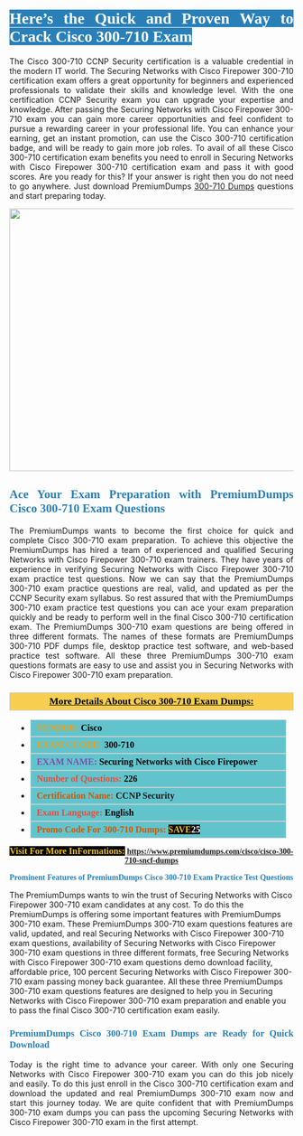 <h1 style="text-align: justify;"><span style="color:#ffffff;"><span style="font-family:Georgia,serif;"><strong><span style="background-color:#2980b9;">Here’s the Quick and Proven Way to Crack Cisco 300-710 Exam</span></strong></span></span></h1>

<p style="text-align: justify;">The Cisco 300-710 CCNP Security certification is a valuable credential in the modern IT world. The Securing Networks with Cisco Firepower 300-710 certification exam offers a great opportunity for beginners and experienced professionals to validate their skills and knowledge level. With the one certification CCNP Security exam you can upgrade your expertise and knowledge. After passing the Securing Networks with Cisco Firepower 300-710 exam you can gain more career opportunities and feel confident to pursue a rewarding career in your professional life. You can enhance your earning, get an instant promotion, can use the Cisco 300-710 certification badge, and will be ready to gain more job roles. To avail of all these Cisco 300-710 certification exam benefits you need to enroll in Securing Networks with Cisco Firepower 300-710 certification exam and pass it with good scores. Are you ready for this? If your answer is right then you do not need to go anywhere. Just download PremiumDumps <a href="https://www.premiumdumps.com/cisco/cisco-300-710-sncf-dumps">300-710 Dumps</a> questions and start preparing today.</p>

<p style="text-align: center;"><a href="https://www.premiumdumps.com/cisco/cisco-300-710-sncf-dumps"><img alt="" src="https://i.imgur.com/KJGzbJ2.jpeg" style="width: 700px; height: 465px;" /></a></p>

<h2 style="text-align: justify;"><span style="color:#2980b9;"><span style="font-family:Georgia,serif;"><strong>Ace Your Exam Preparation with PremiumDumps Cisco 300-710 Exam Questions</strong></span></span></h2>

<p style="text-align: justify;">The PremiumDumps wants to become the first choice for quick and complete Cisco 300-710 exam preparation. To achieve this objective the PremiumDumps has hired a team of experienced and qualified Securing Networks with Cisco Firepower 300-710 exam trainers. They have years of experience in verifying Securing Networks with Cisco Firepower 300-710 exam practice test questions. Now we can say that the PremiumDumps 300-710 exam practice questions are real, valid, and updated as per the CCNP Security exam syllabus. So rest assured that with the PremiumDumps 300-710 exam practice test questions you can ace your exam preparation quickly and be ready to perform well in the final Cisco 300-710 certification exam. The PremiumDumps 300-710 exam questions are being offered in three different formats. The names of these formats are PremiumDumps 300-710 PDF dumps file, desktop practice test software, and web-based practice test software. All these three PremiumDumps 300-710 exam questions formats are easy to use and assist you in Securing Networks with Cisco Firepower 300-710 exam preparation.</p>

<h3 style="background: #f7ce50; border: 1px solid rgb(204, 204, 204); padding: 5px 10px; text-align: center;"><span style="font-family:Georgia,serif;"><u><u><span style="color:#000000;"><span style="font-size:11pt"><span style="line-height:normal"><b><span style="font-size:13.0pt"><span cambria="">More Details About Cisco 300-710 Exam Dumps:</span></span></b></span></span></span></u></u></span></h3>

<ul>
	<li style="margin:0cm 10pt">
	<div style="background:#61c4cd; border: 1px solid rgb(204, 204, 204); padding: 5px 10px; text-align: justify;"><span style="font-family:Georgia,serif;"><span style="font-size:11pt"><span style="line-height:normal"><b><span style="font-size:12.0pt"><span new="" roman="" times=""><span style="color:#f39c12;">VENDOR:</span> <span style="color:#000000;">Cisco</span></span></span></b></span></span></span></div>
	</li>
	<li style="margin:0cm 10pt">
	<div style="background: #61c4cd; border: 1px solid rgb(204, 204, 204); padding: 5px 10px; text-align: justify;"><span style="font-family:Georgia,serif;"><span style="font-size:11pt"><span style="line-height:normal"><b><span style="font-size:12.0pt"><span new="" roman="" times=""><span style="color:#f39c12;">EXAM CCODE:</span> <span style="color:#000000;">300-710</span></span></span></b></span></span></span></div>
	</li>
	<li style="margin:0cm 10pt">
	<div style="background: #61c4cd; border: 1px solid rgb(204, 204, 204); padding: 5px 10px; text-align: justify;"><span style="font-family:Georgia,serif;"><span style="font-size:11pt"><span style="line-height:normal"><b><span style="font-size:12.0pt"><span new="" roman="" times=""><span style="color:#8e44ad;">EXAM NAME:</span> <span style="color:#000000;">Securing Networks with Cisco Firepower</span></span></span></b></span></span></span></div>
	</li>
	<li style="margin:0cm 10pt">
	<div style="background: #61c4cd; border: 1px solid rgb(204, 204, 204); padding: 5px 10px;"><span style="font-family:Georgia,serif;"><span style="font-size:11pt"><span style="line-height:normal"><b><span style="font-size:12.0pt"><span new="" roman="" times=""><span style="color:#e74c3c;">Number of Questions:</span><span style="color:#000000;"><span style="color:#f1c40f;"> </span>226</span></span></span></b></span></span></span></div>
	</li>
	<li style="margin:0cm 10pt">
	<div style="background: #61c4cd; border: 1px solid rgb(204, 204, 204); padding: 5px 10px; text-align: justify;"><span style="font-family:Georgia,serif;"><span style="font-size:11pt"><span style="line-height:normal"><b><span style="font-size:12.0pt"><span new="" roman="" times=""><span style="color:#d35400;">Certification Name:</span> CCNP Security</span></span></b></span></span></span></div>
	</li>
	<li style="margin:0cm 10pt">
	<div style="background: #61c4cd; border: 1px solid rgb(204, 204, 204); padding: 5px 10px; text-align: justify;"><span style="font-family:Georgia,serif;"><span style="font-size:11pt"><span style="line-height:normal"><b><span style="font-size:12.0pt"><span new="" roman="" times=""><span style="color:#e74c3c;">Exam Language:</span> <span style="color:#000000;">English</span></span></span></b></span></span></span></div>
	</li>
	<li style="margin:0cm 10pt">
	<div style="background: #61c4cd; border: 1px solid rgb(204, 204, 204); padding: 5px 10px;"><span style="font-family:Georgia,serif;"><span style="font-size:11pt"><span style="line-height:normal"><b><span style="font-size:12.0pt"><span new="" roman="" times=""><span style="color:#d35400;">Promo Code For 300-710 Dumps:</span><span style="color:#f1c40f;"> <span style="background-color:#000000;">SAVE</span></span><span style="color:#ffffff;"><span style="background-color:#000000;">25</span></span></span></span></b></span></span></span></div>
	</li>
</ul>

<p style="text-align: center;"><span style="font-family:Georgia,serif;"><strong><span style="font-size:16px;"><span style="color:#f1c40f;"><span style="background-color:#000000;">Visit For More InFormations:</span></span></span> <a href="https://www.premiumdumps.com/cisco/cisco-300-710-sncf-dumps">https://www.premiumdumps.com/cisco/cisco-300-710-sncf-dumps</a></strong></span></p>

<p><span style="color:#2980b9;"><span style="font-family:Georgia,serif;"><strong><strong><strong>Prominent Features of PremiumDumps Cisco 300-710 Exam Practice Test Questions</strong></strong></strong></span></span></p>

<p>The PremiumDumps wants to win the trust of Securing Networks with Cisco Firepower 300-710 exam candidates at any cost. To do this the PremiumDumps is offering some important features with PremiumDumps 300-710 exam. These PremiumDumps 300-710 exam questions features are valid, updated, and real Securing Networks with Cisco Firepower 300-710 exam questions, availability of Securing Networks with Cisco Firepower 300-710 exam questions in three different formats, free Securing Networks with Cisco Firepower 300-710 exam questions demo download facility, affordable price, 100 percent Securing Networks with Cisco Firepower 300-710 exam passing money back guarantee. All these three PremiumDumps 300-710 exam questions features are designed to help you in Securing Networks with Cisco Firepower 300-710 exam preparation and enable you to pass the final Cisco 300-710 certification exam easily.</p>

<h3 style="text-align: justify;"><span style="color:#2980b9;"><span style="font-family:Georgia,serif;"><strong><strong><strong>PremiumDumps Cisco 300-710 Exam Dumps are Ready for Quick Download</strong></strong></strong></span></span></h3>

<p style="text-align: justify;">Today is the right time to advance your career. With only one Securing Networks with Cisco Firepower 300-710 exam you can do this job nicely and easily. To do this just enroll in the Cisco 300-710 certification exam and download the updated and real PremiumDumps 300-710 exam now and start this journey today. We are quite confident that with PremiumDumps 300-710 exam dumps you can pass the upcoming Securing Networks with Cisco Firepower 300-710 exam in the first attempt.</p>
